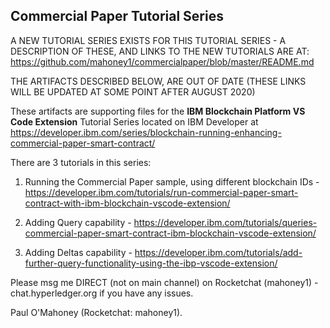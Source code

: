## Commercial Paper Tutorial Series

A NEW TUTORIAL SERIES EXISTS FOR THIS TUTORIAL SERIES - A DESCRIPTION OF THESE, AND LINKS TO THE NEW TUTORIALS ARE AT:
https://github.com/mahoney1/commercialpaper/blob/master/README.md


THE ARTIFACTS DESCRIBED BELOW, ARE OUT OF DATE (THESE LINKS WILL BE UPDATED AT SOME POINT AFTER AUGUST 2020)


These artifacts are supporting files for the **IBM Blockchain Platform VS Code Extension** Tutorial Series located on IBM Developer at https://developer.ibm.com/series/blockchain-running-enhancing-commercial-paper-smart-contract/

There are 3 tutorials in this series:

1. Running the Commercial Paper sample, using different blockchain IDs - https://developer.ibm.com/tutorials/run-commercial-paper-smart-contract-with-ibm-blockchain-vscode-extension/

2. Adding Query capability - https://developer.ibm.com/tutorials/queries-commercial-paper-smart-contract-ibm-blockchain-vscode-extension/

3. Adding Deltas capability - https://developer.ibm.com/tutorials/add-further-query-functionality-using-the-ibp-vscode-extension/

Please msg me DIRECT (not on main channel) on Rocketchat (mahoney1) - chat.hyperledger.org if you have any issues.

Paul O'Mahoney
(Rocketchat: mahoney1).
